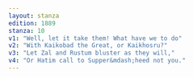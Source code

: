 ```yaml
---
layout: stanza
edition: 1889
stanza: 10
v1: "Well, let it take them! What have we to do"
v2: "With Kaikobad the Great, or Kaikhosru?"
v3: "Let Zal and Rustum bluster as they will,"
v4: "Or Hatim call to Supper&mdash;heed not you."
---
```

